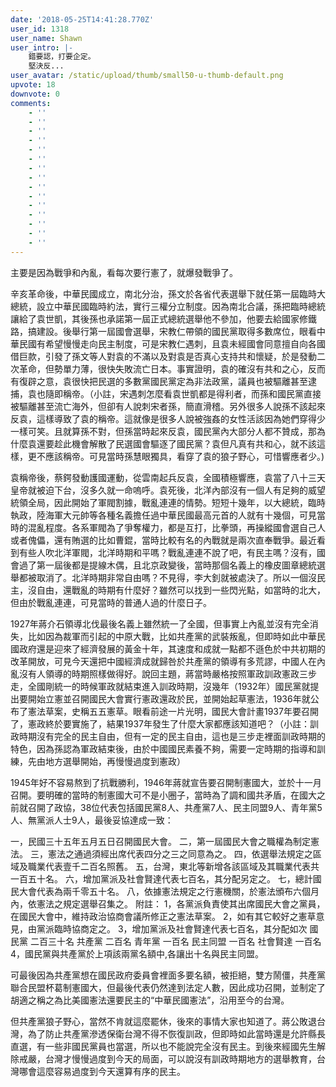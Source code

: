 ```yaml
---
date: '2018-05-25T14:41:28.770Z'
user_id: 1318
user_name: Shawn
user_intro: |-
    錯要認，打要企定。
    堅決反...
user_avatar: /static/upload/thumb/small50-u-thumb-default.png
upvote: 18
downvote: 0
comments:
    - ''
    - ''
    - ''
    - ''
    - ''
    - ''
    - ''
    - ''
    - ''
    - ''
    - ''
    - ''
    - ''
    - ''
    - ''
---
```


主要是因為戰爭和內亂，看每次要行憲了，就爆發戰爭了。

辛亥革命後，中華民國成立，南北分治，孫文於各省代表選舉下就任第一屆臨時大總統，設立中華民國臨時約法，實行三權分立制度。因為南北合議，孫把臨時總統讓給了袁世凱，其後孫也承諾第一屆正式總統選舉他不參加，他要去給國家修鐵路，搞建設。後舉行第一屆國會選舉，宋教仁帶領的國民黨取得多數席位，眼看中華民國有希望慢慢走向民主制度，可是宋教仁遇刺，且袁未經國會同意擅自向各國借巨款，引發了孫文等人對袁的不滿以及對袁是否真心支持共和懷疑，於是發動二次革命，但勢單力薄，很快失敗流亡日本。事實證明，袁的確沒有共和之心，反而有復辟之意，袁很快把民選的多數黨國民黨定為非法政黨，議員也被驅離甚至逮捕，袁也隨即稱帝。（小註，宋遇刺怎麼看袁世凱都是得利者，而孫和國民黨直接被驅離甚至流亡海外，但卻有人說刺宋者孫，簡直滑稽。另外很多人說孫不該起來反袁，這樣導致了袁的稱帝。這就像是很多人說被強姦的女性活該因為她們穿得少一樣可笑。且就算孫不對，但孫當時起來反袁，國民黨內大部分人都不贊成，那為什麼袁還要趁此機會解散了民選國會驅逐了國民黨？袁但凡真有共和心，就不該這樣，更不應該稱帝。可見當時孫慧眼獨具，看穿了袁的狼子野心，可惜響應者少。)

袁稱帝後，蔡鍔發動護國運動，從雲南起兵反袁，全國積極響應，袁當了八十三天皇帝就被迫下台，沒多久就一命嗚呼。袁死後，北洋內部沒有一個人有足夠的威望統領全局，因此開始了軍閥割據，戰亂連連的情勢。短短十幾年，以大總統，臨時執政，陸海軍大元帥等各種名義擔任過中華民國最高元首的人就有十幾個，可見當時的混亂程度。各系軍閥為了爭奪權力，都是互打，比拳頭，再操縱國會選自己人或者傀儡，還有賄選的比如曹錕，當時比較有名的內戰就是兩次直奉戰爭。最近看到有些人吹北洋軍閥，北洋時期和平嗎？戰亂連連不說了吧，有民主嗎？沒有，國會過了第一屆後都是提線木偶，且北京政變後，當時那個名義上的橡皮圖章總統選舉都被取消了。北洋時期非常自由嗎？不見得，李大釗就被處決了。所以一個沒民主，沒自由，還戰亂的時期有什麼好？雖然可以找到一些閃光點，如當時的北大，但由於戰亂連連，可見當時的普通人過的什麼日子。

1927年蔣介石領導北伐最後名義上雖然統一了全國，但事實上內亂並沒有完全消失，比如因為裁軍而引起的中原大戰，比如共產黨的武裝叛亂，但即時如此中華民國政府還是迎來了經濟發展的黃金十年，其速度和成就一點都不遜色於中共初期的改革開放，可見今天還把中國經濟成就歸咎於共產黨的領導有多荒謬，中國人在內亂沒有人領導的時期照樣做得好。說回主題，蔣當時嚴格按照軍政訓政憲政三步走，全國剛統一的時候軍政就結束進入訓政時期，沒幾年（1932年）國民黨就提出要開始立憲並召開國民大會實行憲政還政於民，並開始起草憲法，1936年就公布了憲法草案，史稱五五憲草。眼看前途一片光明，國民大會計畫1937年要召開了，憲政終於要實施了，結果1937年發生了什麼大家都應該知道吧？（小註：訓政時期沒有完全的民主自由，但有一定的民主自由，這也是三步走裡面訓政時期的特色，因為孫認為軍政結束後，由於中國國民素養不夠，需要一定時期的指導和訓練，先由地方選舉開始，再慢慢過度到憲政）

1945年好不容易熬到了抗戰勝利，1946年蔣就宣告要召開制憲國大，並於十一月召開。要明確的當時的制憲國大可不是小圈子，當時為了調和國共矛盾，在國大之前就召開了政協，38位代表包括國民黨8人、共產黨7人、民主同盟9人、青年黨5人、無黨派人士9人，最後妥協達成一致：

一，民國三十五年五月五日召開國民大會。 二，第一屆國民大會之職權為制定憲法。 三，憲法之通過須經出席代表四分之三之同意為之。 四，依選舉法規定之區域及職業代表壹千二百名照舊。 五，台灣，東北等新增各該區域及其職業代表共一百五十名。 六，增加黨派及社會賢達代表七百名，其分配另定之。 七，總計國民大會代表為兩千零五十名。 八，依據憲法規定之行憲機關，於憲法頒布六個月內，依憲法之規定選舉召集之。 附註： 1，各黨派負責使其出席國民大會之黨員，在國民大會中，維持政治協商會議所修正之憲法草案。 2，如有其它較好之憲草意見，由黨派臨時協商定之。 3，增加黨派及社會賢達代表七百名，其分配如次 國民黨 二百三十名 共產黨 二百名 青年黨 一百名 民主同盟 一百名 社會賢達 一百名 4，國民黨與共產黨於上項該兩黨名額中,各讓出十名與民主同盟。

可最後因為共產黨想在國民政府委員會裡面多要名額，被拒絕，雙方鬧僵，共產黨聯合民盟杯葛制憲國大，但最後代表仍然達到法定人數，因此成功召開，並制定了胡適之稱之為比美國憲法還要民主的“中華民國憲法”，沿用至今的台灣。

但共產黨狼子野心，當然不肯就這麼罷休，後來的事情大家也知道了。蔣公敗退台灣，為了防止共產黨滲透保衛台灣不得不恢復訓政，但即時如此當時還是允許縣長直選，有一些非國民黨員也當選，所以也不能說完全沒有民主。到後來經國先生解除戒嚴，台灣才慢慢過度到今天的局面，可以說沒有訓政時期地方的選舉教育，台灣哪會這麼容易過度到今天還算有序的民主。
